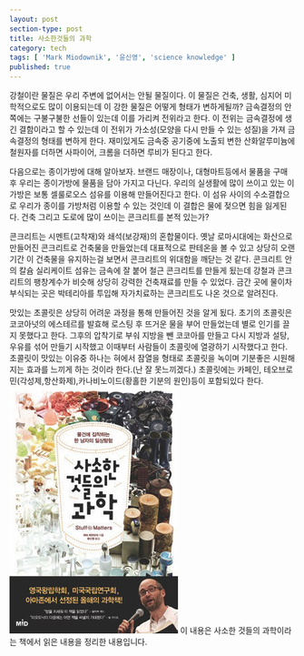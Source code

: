 ```yaml
---
layout: post
section-type: post
title: 사소한것들의 과학
category: tech
tags: [ 'Mark Miodownik', '윤신영', 'science knowledge' ]
published: true
---
```

강철이란 물질은 우리 주변에 없어서는 안될 물질이다.
이 물질은 건축, 생활, 심지어 미학적으로도 많이 이용되는데 이 강한 물질은 어떻게 형태가 변하게될까?
금속결정의 안쪽에는 구불구불한 선들이 있는데 이를 가리켜 전위라고 한다. 이 전위는 금속결정에 생긴 결함이라고
할 수 있는데 이 전위가 가소성(모양을 다시 만들 수 있는 성질)을 가져 금속결정의 형태를 변하게 한다.
재미있게도 금속중 공기중에 노출되 변한 산화알루미늄에 철원자를 더하면 사파이어, 크롬을 더하면 루비가 된다고 한다.

다음으로는 종이가방에 대해 알아보자.
브랜드 매장이나, 대형마트등에서 물품을 구매 후 우리는 종이가방에 물품을 담아 가지고 다닌다.
우리의 실생활에 많이 쓰이고 있는 이 가방은 보통 셀룰로오스 섬유를 이용해 만들어진다고 한다.
이 섬유 사이의 수소결합으로 우리가 종이를 가방처럼 이용할 수 있는 것인데 이 결합은 물에 젖으면 힘을 잃게된다.
건축 그리고 도로에 많이 쓰이는 콘크리트를 본적 있는가?

콘크리트는 시멘트(고착재)와 쇄석(보강재)의 혼합물이다.
옛날 로마시대에는 화산으로 만들어진 콘크리트로 건축물을 만들었는데 대표적으로 판테온을 볼 수 있고 상당히 오랜기간 
이 건축물을 유지하는걸 보면서 콘크리트의 위대함을 깨닫는 것 같다.
콘크리트 안의 칼슘 실리케이트 섬유는 금속에 잘 붙어 철근 콘크리트를 만들게 됬는데 강철과 콘크리트의 팽창계수가 비슷해 상당히 강력한 건축재료를 만들 수 있었다. 금간 곳에 물이차 부식되는 곳은 박테리아를 투입해 자가치료하는 콘크리트도 나온 것으로 알려진다.

맛있는 초콜릿은 상당히 어려운 과정을 통해 만들어진 것을 알게 됬다.
초기의 초콜릿은 코코아넛의 에스테르를 발효해 로스팅 후 뜨거운 물을 부어 만들었는데 별로 인기를 끌지 못했다고 한다.
그후의 압착기로 부숴 지방을 뺀 코코아를 만들고 다시 지방과 설탕, 우유를 섞어 만들기 시작했고 이때부터 사람들이
초콜릿에 열광하기 시작했다고 한다. 초콜릿이 맛있는 이유중 하나는 혀에서 잠열을 형태로 초콜릿을 녹이며 기분좋은
시원해지는 효과를 느끼게 하는 것이라 한다.(난 잘 못느끼겠다.)
초콜릿에는 카페인, 테오브로민(각성제,항산화제),카나비노이드(황홀한 기분의 원인)등이 포함되있다 한다.
<img src="/img/잡지식/사소한것들의과학.jpg" alt="">
이 내용은 사소한 것들의 과학이라는 책에서 읽은 내용을 정리한 내용입니다.